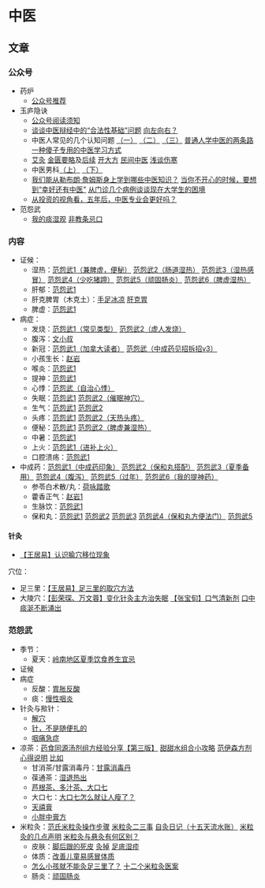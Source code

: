 # 中医

## 文章

### 公众号

- 药炉
  - [公众号推荐](https://mp.weixin.qq.com/s?__biz=MzkyMTUyNjc2Mg==&mid=2247490648&idx=1&sn=edd06c678910fa289ee8379327b7b165&chksm=c09534f1cf8964b64033ed73c8141ad3206260764db055be1cef7e5d013b2a1a81837b354123&scene=126&sessionid=1740283934#rd)
- 玉庐隐诀
  - [公众号阅读须知](https://mp.weixin.qq.com/s?__biz=MzU0OTg3NDM3Nw==&mid=2247483703&idx=1&sn=16b60b95b88e76868953395652116aae&chksm=fba87e91ccdff787f141c4886ef605cc0c596a85f927240c7d349f67959d2652c717b10ec98d&scene=21#wechat_redirect)
  - [谈谈中医辩经中的“合法性基础”问题](https://mp.weixin.qq.com/s?__biz=MzU0OTg3NDM3Nw==&mid=2247483920&idx=1&sn=dcf1ec33deae9f4dcb9542aebe26679d&chksm=fa553b226573ddbb204f3dc02f58201662b7ca2bfbddeea59b42cd58b029e2b1473155cf0006&scene=126&sessionid=1740277542#rd) [向左向右？](https://mp.weixin.qq.com/s?__biz=MzU0OTg3NDM3Nw==&mid=2247483775&idx=1&sn=e64397dda2207ef0a2ed77ddabb5f465&chksm=fa4c55ad267f8ef3b698f5bb75805d47622df32bbf3d63792246620b0a704ae921b7c80c83b6&scene=126&sessionid=1740277599#rd)
  - 中医人常见的几个认知问题 [（一）](https://mp.weixin.qq.com/s?__biz=MzU0OTg3NDM3Nw==&mid=2247483812&idx=1&sn=594fe7ae4cf475288207a3bda9b7d868&chksm=fae70a6cf198499ba27d32857bde83f1a479dcef2ccfcd42a42ba4c1d8acb729c4624ea79acf&scene=126&sessionid=1740277263#rd) [（二）](https://mp.weixin.qq.com/s?__biz=MzU0OTg3NDM3Nw==&mid=2247483850&idx=1&sn=3542b83eefc37c576d48d21cb9e340dd&chksm=faab212058724008f13d6844061ae3a3c88fb6a2981624d99a6577ff8c8ecee3e5811fcead3e&scene=126&sessionid=1740277263#rd) [（三）](https://mp.weixin.qq.com/s?__biz=MzU0OTg3NDM3Nw==&mid=2247483908&idx=1&sn=b52a85be2a376b0378717ce7278c3e8a&chksm=fa90682527ee869eb4dabd3d6d4c50c01768da7508b963aa49d70a6389e14b824813e3ce6989&scene=126&sessionid=1740277262#rd) [普通人学中医的两条路](https://mp.weixin.qq.com/s/RkP-mImHSSvENK7X1Hdnsw) [一种傻子专用的中医学习方式](https://mp.weixin.qq.com/s/-OIithOXT0QLahagvSShrw)
  - [艾灸](https://mp.weixin.qq.com/s?__biz=MzU0OTg3NDM3Nw==&mid=2247483744&idx=1&sn=2a0b1e54be6e25acdfcb7c8923dce2c0&chksm=faf018fe0ebf6eabf35fe7926afa7551ad325eca1ff2fcb321f4db9ec559f11164f16627cf42&scene=126&sessionid=1740277599#rd) [金匮要略](https://mp.weixin.qq.com/s?__biz=MzU0OTg3NDM3Nw==&mid=2247483929&idx=1&sn=80948b3d166f9b48bfd88c88057579a4&chksm=faed17370d06287196f3875f55ffc8cda7410eba72b763cffa444ab18d9ca040936fc909b5e5&scene=126&sessionid=1740277542#rd)及[后续](https://mp.weixin.qq.com/s?__biz=MzU0OTg3NDM3Nw==&mid=2247483936&idx=1&sn=c16b6e708310082672f960b7fdacb38b&chksm=fa1c93cf9ac198f3a4d96a315b021cacba87f38bf599f137f63720193c1488a095b978d7a812&scene=126&sessionid=1740277542#rd) [开大方](https://mp.weixin.qq.com/s?__biz=MzU0OTg3NDM3Nw==&mid=2247483957&idx=1&sn=0eabb88de8cab124a88f0164346c9033&chksm=fa0fe011a7a6c2081721e845684e527d57d0930fc42621426ef5a2e87fa739a64f386393fb1c&scene=126&sessionid=1740277542#rd) [民间中医](https://mp.weixin.qq.com/s?__biz=MzU0OTg3NDM3Nw==&mid=2247483762&idx=1&sn=9751f115ab4b4b436fe0c236c3be2105&chksm=fa6ddd2d19d16d864d48823f5bd439184a7cf10328ab8e22d7a833ddc33d0e77fbe9a3c37ccb&scene=126&sessionid=1740277599#rd) [浅谈伤寒](https://mp.weixin.qq.com/s?__biz=MzU0OTg3NDM3Nw==&mid=2247483891&idx=1&sn=5058b6da81183f38896f05dc82b50fc0&chksm=faa70f7cc975e30350107c5bd8ad846453aa5e649bd38efa6c6f0abd4abb8f8097f5573307c9&scene=126&sessionid=1740277542#rd)
  - 中医男科[（上）](https://mp.weixin.qq.com/s?__biz=MzU0OTg3NDM3Nw==&mid=2247483966&idx=1&sn=8f39cdd0189cd9b126b39c5767fe4af6&chksm=fa90d0d6396cbd8f0a5e2e668903a86473d88a80a423717e4582c3d044fe4ea9ef4007a4cc52&scene=126&sessionid=1740277542#rd) [（下）](https://mp.weixin.qq.com/s?__biz=MzU0OTg3NDM3Nw==&mid=2247483980&idx=1&sn=bc6d3cec1b42ffec9ee35e41b481fdd3&chksm=fad6ae22ade3086b69e0eea139c589dc5e028dd686533871b44c40f985f944503e237b150bae&scene=126&sessionid=1740277542#rd)
  - [我们能从勒布朗·詹姆斯身上学到哪些中医知识？](https://mp.weixin.qq.com/s/UDsz1WmexKdRtqHeWYlohQ) [当你不开心的时候，要想到“幸好还有中医”](https://mp.weixin.qq.com/s/2NiwCHh02hrqyfIe-XX5NQ) [从门诊几个病例谈谈现在大学生的困境](https://mp.weixin.qq.com/s/MYSTYjVscsOvndHAY3yPkw)
  - [从投资的视角看，五年后，中医专业会更好吗？](https://mp.weixin.qq.com/s/oSt-le5GhFLFP5kqXMvEBg)
- 范怨武
  - [我的痰湿观](https://mp.weixin.qq.com/s/7hyeWbsIyZyPisVGXlUdUQ) [非教条忌口](https://mp.weixin.qq.com/s/6bkRmAZuitSJtLdw1AoYuA) 


### 内容

- 证候：
  - 湿热：[范怨武1（兼脾虚，便秘）](https://mp.weixin.qq.com/s/ixjPz6X6z110ZXo-aI_gjg) [范怨武2（肠道湿热）](https://mp.weixin.qq.com/s/LOa73h9gAwPFTJbyHvJkUw) [范怨武3（湿热感冒）](https://mp.weixin.qq.com/s/dPtZ6g5jVsW2zMQRS-DStA) [范怨武4（少吃猪蹄）](https://mp.weixin.qq.com/s/y7ouVNXCFcUVhzZLHUVSEA) [范怨武5（顽固肠炎）](https://mp.weixin.qq.com/s/3qP_TgvUBODy5YoUwRx7dg) [范怨武6（脾虚湿热）](https://mp.weixin.qq.com/s/LYVOFqe_ySq3-K44u1l5kg) 
  - 肝郁：[范怨武1](https://mp.weixin.qq.com/s/0yqKQ6ejPmeP2Visp5Rm7Q) 
  - 肝克脾胃（木克土）：[手足冰凉](https://mp.weixin.qq.com/s/sfv1B8f2UxVXlsfBm_LYmw) [肝克胃](https://mp.weixin.qq.com/s/ukv0a2e5-8uV6VCThDyPXQ)
  - 脾虚：[范怨武1](https://mp.weixin.qq.com/s/G65fu4DgOSxmNwrcbLvVKQ) 
- 病症： 
  - 发烧：[范怨武1（常见类型）](https://mp.weixin.qq.com/s/LADHS2XfOrY3CTxEA1K2oQ) [范怨武2（虚人发烧）](https://mp.weixin.qq.com/s/Op6bJ4h646J85KTzPJkrng)
  - 腹泻：[文小叔](https://mp.weixin.qq.com/s/--6ekrIaXTQX1eFyRumb2A)
  - 新冠：[范怨武1（加拿大读者）](https://mp.weixin.qq.com/s/1ZIaw9Wq55pIVJOqN-Ttxg) [范怨武（中成药见招拆招v3）](https://mp.weixin.qq.com/s/xQf0fbu5fHELllwnLniTsQ)
  - 小孩生长：[赵岩](https://mp.weixin.qq.com/s/2Tl_5v7rXqECRnOBzKQekg)
  - 喉炎：[范怨武1](https://mp.weixin.qq.com/s/oTuQeTe1OAWrmVAbeKDlpg)
  - 提神：[范怨武1](https://mp.weixin.qq.com/s/dzXVmQEmfLnyIvKpm-WmxQ)
  - 心悸：[范怨武（自治心悸）](https://mp.weixin.qq.com/s/TpQnyzuMaAj-gbUfNg-DTQ)
  - 失眠：[范怨武1](https://mp.weixin.qq.com/s/Jc35EEQQi-5Cn2vyH1-4gQ) [范怨武2（催眠神穴）](https://mp.weixin.qq.com/s/l8YCg3T0Xpm4M5KkHgRaCw)
  - 生气：[范怨武1](https://mp.weixin.qq.com/s/0yqKQ6ejPmeP2Visp5Rm7Q) [范怨武2](https://mp.weixin.qq.com/s/U8SBr3w1p8n_dslnrSn34Q)
  - 头疼：[范怨武1](https://mp.weixin.qq.com/s/U8SBr3w1p8n_dslnrSn34Q) [范怨武2（天热头疼）](https://mp.weixin.qq.com/s/utjkF_fx6MCJm2DIrofvEg)
  - 便秘：[范怨武1](https://mp.weixin.qq.com/s/khZiGUHd_rUDgB8PnMr4Aw) [范怨武2（脾虚兼湿热）](https://mp.weixin.qq.com/s/ixjPz6X6z110ZXo-aI_gjg)
  - 中暑：[范怨武1](https://mp.weixin.qq.com/s/CYTmgqh8xLYVgRf8G8zLtA) 
  - 上火：[范怨武1（进补上火）](https://mp.weixin.qq.com/s/k1ybju5ZVQ8MLlF4qE3lrw) 
  - 口腔溃疡：[范怨武1](https://mp.weixin.qq.com/s/HaZkmvoncXpX_q608Q873A) 
- 中成药：[范怨武1（中成药印象）](https://mp.weixin.qq.com/s/ZZm9picmsDnohKI1i0yDbg) [范怨武2（保和丸搭配）](https://mp.weixin.qq.com/s/6Zt9ZX2XNsf5bbm2rLJrvA) [范怨武3（夏季备用）](https://mp.weixin.qq.com/s/eGqUm8nVak4oIpTGZLc5DQ) [范怨武4（腹泻）](https://mp.weixin.qq.com/s/hlSBllO0whryo9rYMxIDQg) [范怨武5（过年）](https://mp.weixin.qq.com/s/GyyIEZ3tI-ep4ClGdephfA) [范怨武6（我的提神药）](https://mp.weixin.qq.com/s/V-BVDZrpz1ni-B4RGMYXZw)
  - 参苓白术散/丸：[荷咏踏歌](https://mp.weixin.qq.com/s/wtUJCKEerue14_YxbUmvBw)
  - 藿香正气：[赵岩1](https://mp.weixin.qq.com/s/gpBvPkcTXZ5oD7dWO03h0Q) 
  - 生脉饮：[范怨武1](https://mp.weixin.qq.com/s/RGjV8hYWC67XKKqRYXkq7A)
  - 保和丸：[范怨武1](https://mp.weixin.qq.com/s/LlbHtYZp50hVfdG3uvtsAw) [范怨武2](https://mp.weixin.qq.com/s/2fu_9SvOS43b3sMyuzQ2rg) [范怨武3](https://mp.weixin.qq.com/s/PUEh861yiW4t1zaTi4OaSA) [范怨武4（保和丸方便法门）](https://mp.weixin.qq.com/s/6Zt9ZX2XNsf5bbm2rLJrvA) [范怨武5](https://mp.weixin.qq.com/s/rM2LfaG10A70Vuy9D0Bv1w)

#### 针灸

- [【王居易】认识腧穴移位现象](https://mp.weixin.qq.com/s/ojLgdcUCxDkMJj0G7DbDqQ)

穴位：

- 足三里：[【王居易】足三里的取穴方法](https://mp.weixin.qq.com/s/ojLgdcUCxDkMJj0G7DbDqQ)
- 大陵穴：[【彭荣琛、万文蓉】变化针灸主方治失眠](https://mp.weixin.qq.com/s/1lOt6MMoLnAz716i4c8LTw) [【张宝旬】口气清新剂](https://mp.weixin.qq.com/s/LxKBT82CixlvBIwgizjAGw) [口中痰涎不断涌出](https://mp.weixin.qq.com/s/NO9EqKF9Weq66JWCzRrgGw) 

### 范怨武

- 季节：
  - 夏天：[岭南地区夏季饮食养生宜忌](https://mp.weixin.qq.com/s/ZEiVT3gI3nw37wA-taSquw)
- 证候
- 病症
  - 反酸：[胃胀反酸](https://mp.weixin.qq.com/s/ayibqZn9SUIuK44R5YK3kQ)
  - 痰：[慢性咽炎](https://mp.weixin.qq.com/s/AJpQ1YtnxC7t89xeuqoC-g) 
- 针灸与揿针：
  - [解穴](https://mp.weixin.qq.com/s/GRZzq_RbXKXZv8PQCg0how)
  - [针，不是随便扎的](https://mp.weixin.qq.com/s/wiGV0lb0UkBSFQcDqO4ieQ)
  - [咽痛急症](https://mp.weixin.qq.com/s/RFzDgXWW0EaoH1Bzp92lRg)
- 凉茶：[药食同源汤剂组方经验分享【第三版】](https://mp.weixin.qq.com/s/JCSZcm7plTzNI63D1y62CA) [甜甜水组合小攻略](https://mp.weixin.qq.com/s/xH_bHeXqZ5Ix3gtL46nmCQ) [范伊森方剂心得说明](https://mp.weixin.qq.com/s/mFDBmGa2o9aE1Lq129WkHg) [比如](https://mp.weixin.qq.com/s/KOqltI6b4kVojJy3yQtEyQ)
  - 甘消茶/甘露消毒丹：[甘露消毒丹](https://mp.weixin.qq.com/s/fDN8BhmoqfPP79woR6ktkw)
  - 葆通茶：[湿退热出](https://mp.weixin.qq.com/s/E42bWaPAvo1PNc1eFhJwCQ)
  - [芦根茶、多汁茶、大口七](https://mp.weixin.qq.com/s/vy-ycGP8xFQGgm392CyyXw)
  - 大口七：[大口七怎么就让人瘦了？](https://mp.weixin.qq.com/s/K2_BzxX6-1SVPyeAQf8yow)
  - [天禧膏](https://mp.weixin.qq.com/s/ZdgynSOT5J_bQURey-4xwg)
  - [小胖中膏方](https://mp.weixin.qq.com/s/0dmLJdl4BQferLEDX4hqZg)
- 米粒灸：[范氏米粒灸操作步骤](https://mp.weixin.qq.com/s/z4EDiYI5EIc4l-0oFlSs2g) [米粒灸二三事](https://mp.weixin.qq.com/s/q3MlMNAMfHkPvPo3MxsGkA) [自灸日记（十五天流水账）](https://mp.weixin.qq.com/s/jNB1iG3Ek0pmQH1zGFDOWA) [米粒灸的几点声明](https://mp.weixin.qq.com/s/HiKYICXfzjk4s7oTnH8M6w) [米粒灸与悬灸有何区别？](https://mp.weixin.qq.com/s/augX3qB2GV1_Ay9C2m5sAA) 
  - 皮肤：[脚后跟的死皮](https://mp.weixin.qq.com/s/r4NHn92d6OPuK-cUWG12EQ) [灸掉](https://mp.weixin.qq.com/s/5WwCISks9U0jOltZynt-6w) [足底湿疹](https://mp.weixin.qq.com/s/099UDbjjCbcotDrEDkktSA)
  - 体质：[改善儿童易感冒体质](https://mp.weixin.qq.com/s/PQdWnf79rqD0ojx-WDmrng) 
  - [怎么小孩就不能灸足三里了？](https://mp.weixin.qq.com/s/sqy6XXQu6-ssjyiH_FhfuQ) [十二个米粒灸医案](https://mp.weixin.qq.com/s/xeLXHCjCZU8K9NWLRUbcVQ) 
  - 肠炎：[顽固肠炎](https://mp.weixin.qq.com/s/3qP_TgvUBODy5YoUwRx7dg)